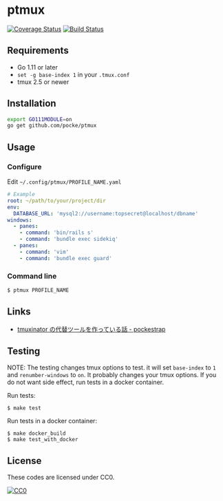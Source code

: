 ptmux
============

[![Coverage Status](https://coveralls.io/repos/github/pocke/ptmux/badge.svg?branch=master)](https://coveralls.io/github/pocke/ptmux?branch=master)
[![Build Status](https://travis-ci.org/pocke/ptmux.svg?branch=master)](https://travis-ci.org/pocke/ptmux)


Requirements
---

* Go 1.11 or later
* `set -g base-index 1` in your `.tmux.conf`
* tmux 2.5 or newer

Installation
-----------

```sh
export GO111MODULE=on
go get github.com/pocke/ptmux
```

<!-- Or download a binary from [Latest release](https://github.com/pocke/ptmux/releases/latest). -->


Usage
-----------

### Configure

Edit `~/.config/ptmux/PROFILE_NAME.yaml`

```yaml
# Example
root: ~/path/to/your/project/dir
env:
  DATABASE_URL: 'mysql2://username:topsecret@localhost/dbname'
windows:
  - panes:
    - command: 'bin/rails s'
    - command: 'bundle exec sidekiq'
  - panes:
    - command: 'vim'
    - command: 'bundle exec guard'
```


### Command line


```sh
$ ptmux PROFILE_NAME
```

Links
------

- [tmuxinator の代替ツールを作っている話 - pockestrap](http://pocke.hatenablog.com/entry/2016/11/13/233258)

Testing
---

NOTE: The testing changes tmux options to test. it will set `base-index` to `1` and `renumber-windows` to `on`. It probably changes your tmux options.
If you do not want side effect, run tests in a docker container.

Run tests:

```
$ make test
```

Run tests in a docker container:

```
$ make docker_build
$ make test_with_docker
```


License
-------

These codes are licensed under CC0.

[![CC0](http://i.creativecommons.org/p/zero/1.0/88x31.png "CC0")](http://creativecommons.org/publicdomain/zero/1.0/deed.en)
